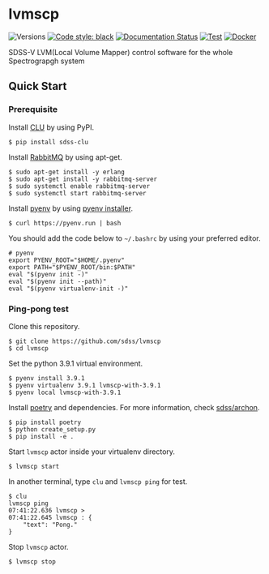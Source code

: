 # lvmscp

![Versions](https://img.shields.io/badge/python->3.8-blue)
[![Code style: black](https://img.shields.io/badge/code%20style-black-000000.svg)](https://github.com/psf/black)
[![Documentation Status](https://readthedocs.org/projects/lvmscp/badge/?version=latest)](https://lvmscp.readthedocs.io/en/latest/?badge=latest)
[![Test](https://github.com/sdss/lvmscp/actions/workflows/test.yml/badge.svg)](https://github.com/sdss/lvmscp/actions/workflows/test.yml)
[![Docker](https://github.com/sdss/lvmscp/actions/workflows/Docker.yml/badge.svg)](https://github.com/sdss/lvmscp/actions/workflows/Docker.yml)

SDSS-V LVM(Local Volume Mapper) control software for the whole Spectrograpgh system

## Quick Start

### Prerequisite

Install [CLU](https://clu.readthedocs.io/en/latest/) by using PyPI.
```
$ pip install sdss-clu
```

Install [RabbitMQ](https://www.rabbitmq.com/) by using apt-get.

```
$ sudo apt-get install -y erlang
$ sudo apt-get install -y rabbitmq-server
$ sudo systemctl enable rabbitmq-server
$ sudo systemctl start rabbitmq-server
```

Install [pyenv](https://github.com/pyenv/pyenv) by using [pyenv installer](https://github.com/pyenv/pyenv-installer).

```
$ curl https://pyenv.run | bash
```

You should add the code below to `~/.bashrc` by using your preferred editor.
```
# pyenv
export PYENV_ROOT="$HOME/.pyenv"
export PATH="$PYENV_ROOT/bin:$PATH"
eval "$(pyenv init -)"
eval "$(pyenv init --path)"
eval "$(pyenv virtualenv-init -)"
```

### Ping-pong test

Clone this repository.
```
$ git clone https://github.com/sdss/lvmscp
$ cd lvmscp
```

Set the python 3.9.1 virtual environment.
```
$ pyenv install 3.9.1
$ pyenv virtualenv 3.9.1 lvmscp-with-3.9.1
$ pyenv local lvmscp-with-3.9.1
```

Install [poetry](https://python-poetry.org/) and dependencies. For more information, check [sdss/archon](https://github.com/sdss/archon).
```
$ pip install poetry
$ python create_setup.py
$ pip install -e .
```

Start `lvmscp` actor inside your virtualenv directory.
```
$ lvmscp start
```

In another terminal, type `clu` and `lvmscp ping` for test.
```
$ clu
lvmscp ping
07:41:22.636 lvmscp > 
07:41:22.645 lvmscp : {
    "text": "Pong."
}
```

Stop `lvmscp` actor.
```
$ lvmscp stop
```
